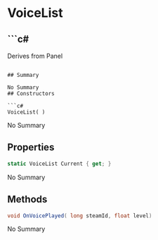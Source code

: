 # VoiceList

## ```c#
Derives from Panel
```

## Summary

No Summary
## Constructors

```c#
VoiceList( ) 
```
No Summary
## Properties

```c#
static VoiceList Current { get; } 
```
No Summary
## Methods

```c#
void OnVoicePlayed( long steamId, float level) 
```
No Summary
